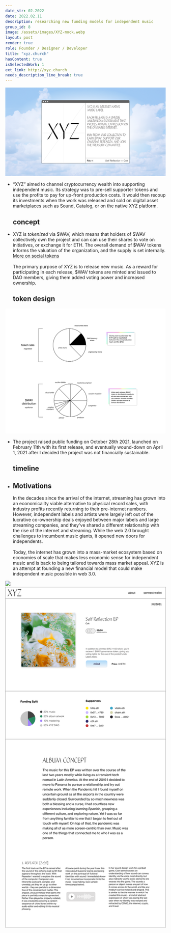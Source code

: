 ```yaml
---
date_str: 02.2022
date: 2022.02.11
description: researching new funding models for independent music
group_id: 8
image: /assets/images/XYZ-mock.webp
layout: post
render: true
role: Founder / Designer / Developer
title: "xyz.church"
hasContent: true
isSelectedWork: 1
ext_link: http://xyz.church
needs_description_line_break: true
---
```


<div class="photo-row content-wide">
    <img style="" src="images/xyz/hero.png" />
</div>

<ul class="article-list content-width content-offset">
    <li class="article-list__title-block">
        <div class="item_description">
            <p>
                “XYZ” aimed to channel cryptocurrency wealth into supporting independent music. Its strategy was to pre-sell supporter tokens and use the profits to pay for up-front production costs. It would then recoup its investments when the work was released and sold on digital asset marketplaces such as Sound, Catalog, or on the native XYZ platform.
            </p>
        </div>
        <div class="item_date">
            <h2>concept</h2>
        </div>
    </li>
</ul>

<ul class="article-list content-width content-offset">
    <li class="article-list__title-block">
        <div class="item_description">
            <p>
                XYZ is <i>tokenized</i> via $WAV, which means that holders of $WAV collectively own the project and can can use their shares to vote on initiatives, or exchange it for ETH. The overall demand of $WAV tokens informs the valuation of the organization, and the supply is set internally. <u><a href="https://www.paradigm.xyz/2021/06/creators-communities-and-crypto-part-ii" target="_blank">More on social tokens</a></u>
                <br/>
                <br/>
                The primary purpose of XYZ is to release new music. As a reward for participating in each release, $WAV tokens are minted and issued to DAO members, giving them added voting power and increased ownership.
            </p>
        </div>
        <div class="item_date">
            <h2>token design</h2>
        </div>
    </li>
</ul>

<div class="photo-row content-offset">
    <img style="max-height: 30em;" src="images/xyz/token-dist.png" />
</div>


<p class="content-width content-offset">
   
</p>

<ul class="article-list content-width content-offset">
    <li class="article-list__title-block">
        <div class="item_description">
            <p>
                The project raised public funding on October 28th 2021, launched on February 11th with its first release, and eventually wound-down on April 1, 2021 after I decided the project was not financially sustainable. 
            </p>
        </div>
        <div class="item_date">
            <h2>timeline</h2>
        </div>
    </li>
    <li class="article-list__title-block">
        <div class="item_date">
            <h2>Motivations</h2>
        </div>
        <div class="item_description">
            <p>
                In the decades since the arrival of the internet, streaming has grown into an economicallty viable alternative to physical record sales, with industry profits recently returning to their pre-internet numbers. However, independent labels and artists were largely left out of the lucrative co-ownership deals enjoyed between major labels and large streaming companies, and they've shared a different relationship with the rise of the internet and streaming.
                While the web 2.0 brought challenges to incumbent music giants, it opened new doors for independents. <br/><br/>Today, the internet has grown into a mass-market ecosystem based on economies of scale that makes less economic sense for independent music and is back to being tailored towards mass market appeal. XYZ is an attempt at founding a new financial model that could make independent music possible in web 3.0.
            </p>
        </div>
    </li>
</ul>

<div class="photo-row content-offset">
    <img style="width: 40em;" src="images/xyz/splash.png" />
</div>
<div class="photo-row content-offset">
    <img style="width: 40em;" src="images/XYZ-mint 2.png" />
</div>